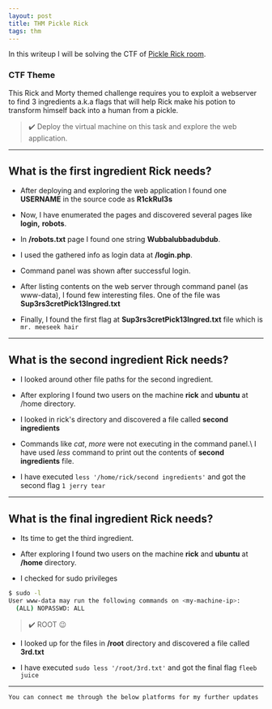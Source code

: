 ```yaml
---
layout: post
title: THM Pickle Rick
tags: thm
---
```

In this writeup I will be solving the CTF of [Pickle Rick room](https://tryhackme.com/room/picklerick).

### CTF Theme

This Rick and Morty themed challenge requires you to exploit a webserver to find 3 ingredients a.k.a flags that will help Rick make his potion to transform himself back into a human from a pickle.

> ✔️ Deploy the virtual machine on this task and explore the web application.

---

## What is the first ingredient Rick needs?

- After deploying and exploring the web application I found one **USERNAME** in the source code as **R1ckRul3s**

- Now, I have enumerated the pages and discovered several pages like **login,**  **robots**.

- In **/robots.txt** page I found one string **Wubbalubbadubdub**.

- I used the gathered info as login data at **/login.php**.

- Command panel was shown after successful login.

- After listing contents on the web server through command panel (as www-data), 
I found few interesting files. One of the file was **Sup3rs3cretPick13Ingred.txt**

- Finally, I found the first flag at **Sup3rs3cretPick13Ingred.txt** file which is `mr. meeseek hair`

---

## What is the second ingredient Rick needs?

- I looked around other file paths for the second ingredient.

- After exploring I found two users on the machine **rick** and **ubuntu** at /home directory.

- I looked in rick's directory and discovered a file called **second ingredients**

- Commands like *cat*, *more* were not executing in the command panel.\ 
I have used *less* command to print out the contents of **second ingredients** file.

- I have executed `less '/home/rick/second ingredients'` and got the second flag `1 jerry tear`

---

## What is the final ingredient Rick needs? </summary>

- Its time to get the third ingredient.

- After exploring I found two users on the machine **rick** and **ubuntu** at **/home** directory.

- I checked for sudo privileges

```sh
$ sudo -l 
User www-data may run the following commands on <my-machine-ip>:
  (ALL) NOPASSWD: ALL
```

> ✔️ ROOT 😉

- I looked up for the files in **/root** directory and discovered a file called **3rd.txt**

- I have executed `sudo less '/root/3rd.txt'` and got the final flag `fleeb juice`

---

`You can connect me through the below platforms for my further updates`
